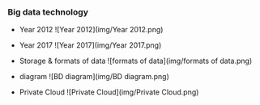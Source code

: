 ### Big data technology

 - Year 2012
   ![Year 2012](img/Year 2012.png)
 - Year 2017
   ![Year 2017](img/Year 2017.png)


 - Storage & formats of data
   ![formats of data](img/formats of data.png)


 - diagram
   ![BD diagram](img/BD diagram.png)
 - Private Cloud
   ![Private Cloud](img/Private Cloud.png)


